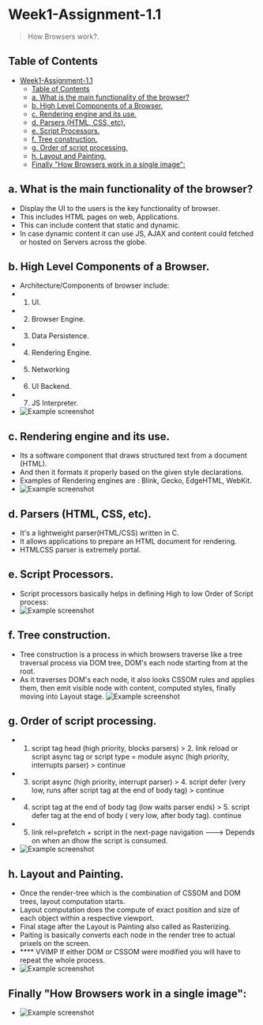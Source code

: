 # Week1-Assignment-1.1
> How Browsers work?.


## Table of Contents
- [Week1-Assignment-1.1](#week1-assignment-11)
  - [Table of Contents](#table-of-contents)
  - [a. What is the main functionality of the browser?](#a-what-is-the-main-functionality-of-the-browser)
  - [b. High Level Components of a Browser.](#b-high-level-components-of-a-browser)
  - [c. Rendering engine and its use.](#c-rendering-engine-and-its-use)
  - [d. Parsers (HTML, CSS, etc).](#d-parsers-html-css-etc)
  - [e. Script Processors.](#e-script-processors)
  - [f. Tree construction.](#f-tree-construction)
  - [g. Order of script processing.](#g-order-of-script-processing)
  - [h. Layout and Painting.](#h-layout-and-painting)
  - [Finally "How Browsers work in a single image":](#finally-how-browsers-work-in-a-single-image)
<!-- * [License](#license) -->


## a. What is the main functionality of the browser?
- Display the UI to the users is the key functionality of browser.
- This includes HTML pages on web, Applications.
- This can include content that static and dynamic.
- In case dynamic content it can use JS, AJAX and content could fetched or hosted on Servers across the globe.



## b. High Level Components of a Browser.
- Architecture/Components of browser include:
- 1. UI.
- 2. Browser Engine.
- 3. Data Persistence.
- 4. Rendering Engine.
- 5. Networking
- 6. UI Backend.
- 7. JS Interpreter.
- ![Example screenshot](./img/BrowserComponents.png)

## c. Rendering engine and its use.
- Its a software component that draws structured text from a document (HTML).
- And then it formats it properly based on the given style declarations.
- Examples of Rendering engines are : Blink, Gecko, EdgeHTML, WebKit.
- ![Example screenshot](./img/RenderingEnginesFlow.png)

## d. Parsers (HTML, CSS, etc).
- It's a lightweight parser(HTML/CSS) written in C.
- It allows applications to prepare an HTML document for rendering.
- HTMLCSS parser is extremely portal.


## e. Script Processors.
- Script processors basically helps in defining High to low Order of Script process:
- ![Example screenshot](./img/ScriptProcessing.png)


## f. Tree construction.
- Tree construction is a process in which browsers traverse like a tree traversal process via DOM tree, DOM's each node starting from at the root.
- As it traverses DOM's each node, it also looks CSSOM rules and applies them, then emit visible node with content, computed styles, finally moving into Layout stage.
![Example screenshot](./img/TreeConstruction2Layout.png)

## g. Order of script processing.
- 1. script tag head (high priority, blocks parsers) > 2. link reload or script async tag or script type = module async (high priority, interrupts parser)  > continue
- 3. script async (high priority, interrupt parser) > 4. script defer (very low, runs after script tag at the end of body tag) > continue
- 4. script tag at the end of body tag (low waits parser ends) > 5. script defer tag at the end of body ( very low, after body tag). continue
- 5. link rel=prefetch + script in the next-page navigation ---> Depends on when an dhow the script is consumed.
- ![Example screenshot](./img/ScriptProcessing.png)

## h. Layout and Painting.
- Once the render-tree which is the combination of CSSOM and DOM trees, layout computation starts.
- Layout computation does the compute of exact position and size of each object within a respective viewport.
- Final stage after the Layout is Painting also called as Rasterizing.
- Paiting is basically converts each node in the render tree to actual prixels on the screen.
- **** VVIMP If either DOM or CSSOM were modified you will have to repeat the whole process.
- ![Example screenshot](./img/Layout2Paint.png)

## Finally "How Browsers work in a single image":

- ![Example screenshot](./img/HowBrowsersWork.png)











